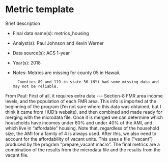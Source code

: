 # Metric template

Brief description

* Final data name(s): metrics_housing
* Analyst(s): Paul Johnson and Kevin Werner
* Data source(s): ACS 1-year
* Year(s): 2018
* Notes:
		Metrics are missing for county 05 in Hawaii.
		
		Counties 89 and 119 in state 36 (NY) had some missing data and may not be reliable. 

From Paul:
First of all, it requires extra data --- Section-8 FMR area income levels, and the population 
of each FMR area.  This info is imported at the beginning of the program (I’m not sure where this 
data was obtained, but I think it came from HUD’s website), and then combined and made ready for 
merging with the microdata file.  Once it is merged we can determine which households have 
incomes under 80% and under 40% of the AMI, and which live in “affordable” housing.   Note that, 
regardless of the household size, the AMI for a family of 4 is always used. After this, we also
need to account for the affordability of vacant units.  This uses a file (“vacant”) produced by 
the program “prepare_vacant macro”.  The final metrics are a combination of the results from 
the microdata file and the results from the vacant file.   

<Repeat above information for additional metrics>
